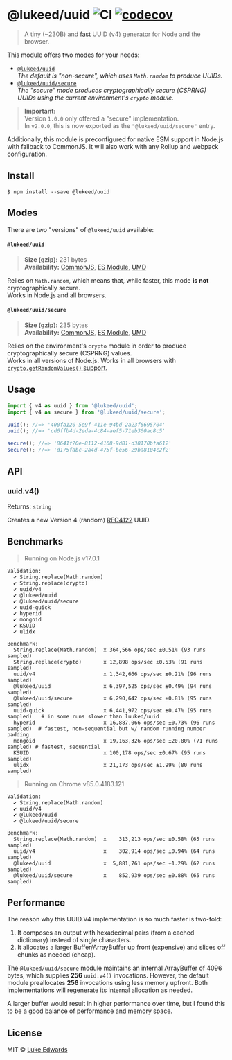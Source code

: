 # @lukeed/uuid ![CI](https://github.com/lukeed/uuid/workflows/CI/badge.svg) [![codecov](https://badgen.now.sh/codecov/c/github/lukeed/uuid)](https://codecov.io/gh/lukeed/uuid)

> A tiny (~230B) and [fast](#benchmarks) UUID (v4) generator for Node and the browser.

This module offers two [modes](#modes) for your needs:

* [`@lukeed/uuid`](#lukeeduuid)<br>_The default is "non-secure", which uses `Math.random` to produce UUIDs._
* [`@lukeed/uuid/secure`](#lukeeduuidsecure)<br>_The "secure" mode produces cryptographically secure (CSPRNG) UUIDs using the current environment's `crypto` module._

> **Important:** <br>Version `1.0.0` only offered a "secure" implementation.<br>In `v2.0.0`, this is now exported as the `"@lukeed/uuid/secure"` entry.

Additionally, this module is preconfigured for native ESM support in Node.js with fallback to CommonJS. It will also work with any Rollup and webpack configuration.


## Install

```
$ npm install --save @lukeed/uuid
```

## Modes

There are two "versions" of `@lukeed/uuid` available:

#### `@lukeed/uuid`
> **Size (gzip):** 231 bytes<br>
> **Availability:** [CommonJS](https://unpkg.com/@lukeed/uuid/dist/index.js), [ES Module](https://unpkg.com/@lukeed/uuid/dist/index.mjs), [UMD](https://unpkg.com/@lukeed/uuid/dist/index.min.js)

Relies on `Math.random`, which means that, while faster, this mode **is not** cryptographically secure. <br>Works in Node.js and all browsers.

#### `@lukeed/uuid/secure`
> **Size (gzip):** 235 bytes<br>
> **Availability:** [CommonJS](https://unpkg.com/@lukeed/uuid/secure/index.js), [ES Module](https://unpkg.com/@lukeed/uuid/secure/index.mjs), [UMD](https://unpkg.com/@lukeed/uuid/secure/index.min.js)

Relies on the environment's `crypto` module in order to produce cryptographically secure (CSPRNG) values. <br>Works in all versions of Node.js. Works in all browsers with [`crypto.getRandomValues()` support](https://caniuse.com/#feat=getrandomvalues).


## Usage

```js
import { v4 as uuid } from '@lukeed/uuid';
import { v4 as secure } from '@lukeed/uuid/secure';

uuid(); //=> '400fa120-5e9f-411e-94bd-2a23f6695704'
uuid(); //=> 'cd6ffb4d-2eda-4c84-aef5-71eb360ac8c5'

secure(); //=> '8641f70e-8112-4168-9d81-d38170bfa612'
secure(); //=> 'd175fabc-2a4d-475f-be56-29ba8104c2f2'
```


## API

### uuid.v4()
Returns: `string`

Creates a new Version 4 (random) [RFC4122](http://www.ietf.org/rfc/rfc4122.txt) UUID.


## Benchmarks

> Running on Node.js v17.0.1

```
Validation:
  ✔ String.replace(Math.random)
  ✔ String.replace(crypto)
  ✔ uuid/v4
  ✔ @lukeed/uuid
  ✔ @lukeed/uuid/secure
  ✔ uuid-quick
  ✔ hyperid
  ✔ mongoid
  ✔ KSUID
  ✔ ulidx

Benchmark:
  String.replace(Math.random)  x 364,566 ops/sec ±0.51% (93 runs sampled)
  String.replace(crypto)       x 12,898 ops/sec ±0.53% (91 runs sampled)
  uuid/v4                      x 1,342,666 ops/sec ±0.21% (96 runs sampled)
  @lukeed/uuid                 x 6,397,525 ops/sec ±0.49% (94 runs sampled)
  @lukeed/uuid/secure          x 6,290,642 ops/sec ±0.81% (95 runs sampled)
  uuid-quick                   x 6,441,972 ops/sec ±0.47% (95 runs sampled)   # in some runs slower than luuked/uuid
  hyperid                      x 16,887,066 ops/sec ±0.73% (96 runs sampled)  # fastest, non-sequential but w/ random running number padding
  mongoid                      x 19,163,326 ops/sec ±20.80% (71 runs sampled) # fastest, sequential
  KSUID                        x 100,178 ops/sec ±0.67% (95 runs sampled)
  ulidx                        x 21,173 ops/sec ±1.99% (80 runs sampled)
```

> Running on Chrome v85.0.4183.121

```
Validation:
  ✔ String.replace(Math.random)
  ✔ uuid/v4
  ✔ @lukeed/uuid
  ✔ @lukeed/uuid/secure

Benchmark:
  String.replace(Math.random)  x    313,213 ops/sec ±0.58% (65 runs sampled)
  uuid/v4                      x    302,914 ops/sec ±0.94% (64 runs sampled)
  @lukeed/uuid                 x  5,881,761 ops/sec ±1.29% (62 runs sampled)
  @lukeed/uuid/secure          x    852,939 ops/sec ±0.88% (65 runs sampled)
```

## Performance

The reason why this UUID.V4 implementation is so much faster is two-fold:

1) It composes an output with hexadecimal pairs (from a cached dictionary) instead of single characters.
2) It allocates a larger Buffer/ArrayBuffer up front (expensive) and slices off chunks as needed (cheap).

The `@lukeed/uuid/secure` module maintains an internal ArrayBuffer of 4096 bytes, which supplies **256** `uuid.v4()` invocations. However, the default module preallocates **256** invocations using less memory upfront. Both implementations will regenerate its internal allocation as needed.

A larger buffer would result in higher performance over time, but I found this to be a good balance of performance and memory space.

## License

MIT © [Luke Edwards](https://lukeed.com)
